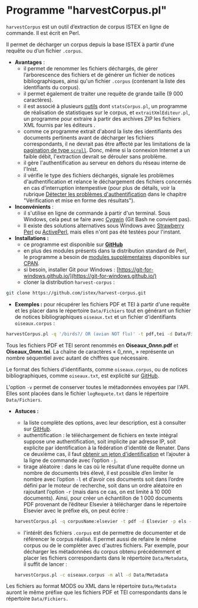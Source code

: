 # Programme "harvestCorpus.pl"

`harvestCorpus` est un outil d’extraction de corpus ISTEX en ligne de commande. Il est écrit en Perl.

Il permet de décharger un corpus depuis la base ISTEX à partir d’une requête ou d’un fichier `.corpus`.

* **Avantages** :
  * il permet de renommer les fichiers déchargés, de gérer l’arborescence des fichiers et de générer un fichier de notices bibliographiques, ainsi qu'un fichier `.corpus` \(contenant la liste des identifiants du corpus\). 
  * il permet également de traiter une requête de grande taille \(9 000 caractères\). 
  * il est associé à plusieurs [outils](https://github.com/istex/harvest-corpus/tree/master/outils) dont `statsCorpus.pl`, un programme de réalisation de statistiques sur le corpus, et `extraitXmlEditeur.pl`, un programme pour extraire à partir des archives ZIP les fichiers XML fournis par les éditeurs . 
  * comme ce programme extrait d'abord la liste des identifiants des documents pertinents avant de décharger les fichiers correspondants, il ne devrait pas être affecté par les limitations de la [pagination de type  `scroll`](../../api/results/scroll.md). Donc, même si la connexion Internet a un faible débit, l'extraction devrait se dérouler sans problème. 
  * il gère l'authentification au serveur en dehors du réseau interne de l'Inist. 
  * il vérifie le type des fichiers déchargés, signale les problèmes d'authentification et relance le déchargement des fichiers concernés en cas d’interruption intempestive \(pour plus de détails, voir la rubrique [Détecter les problèmes d'authentification](../verification/auth-problems.md) dans le chapitre "Vérification et mise en forme des résultats"\). 
* **Inconvénients** :
  * il s'utilise en ligne de commande à partir d'un terminal. Sous Windows, cela peut se faire avec [Cygwin](https://www.cygwin.com/)  \(Git Bash ne convient pas\). 
  * Il existe des solutions alternatives sous Windows avec [Strawberry Perl](http://strawberryperl.com/) ou [ActivePerl](https://www.activestate.com/activeperl), mais elles n'ont pas été testées pour l'instant. 
* **Installations :**
  * ce programme est disponible sur [**GitHub**](https://github.com/istex/harvest-corpus)
  * en plus des modules présents dans la distribution standard de Perl, le programme a besoin de [modules supplémentaires](https://github.com/istex/harvest-corpus#pr%C3%A9requis) disponibles sur [CPAN](https://www.cpan.org/).
  * si besoin, installer Git pour Windows : [https://git-for-windows.github.io/](https://git-for-windows.github.io/)
  * cloner la distribution `harvest-corpus` :

```bash
git clone https://github.com/istex/harvest-corpus.git
```

* **Exemples :** pour récupérer les fichiers PDF et TEI à partir d'une requête et les placer dans le répertoire `Data/Fichiers` tout en générant un fichier de notices bibliographiques `oiseaux.txt` et un fichier d'identifiants `oiseaux.corpus` :

```bash
harvestCorpus.pl -q '/birds?/ OR (avian NOT flu)' -t pdf,tei -d Data/Fichiers -s oiseaux.corpus -n oiseaux.txt -p Oiseau_ -v
```

Tous les fichiers PDF et TEI seront renommés en **Oiseaux\_0**_**nnn**_**.pdf** et **Oiseaux\_0**_**nnn**_**.tei**. La chaîne de caractères « 0_nnn_ » représente un nombre séquentiel avec autant de chiffres que nécessaire.

Le format des fichiers d’identifiants, comme `oiseaux.corpus`, ou de notices bibliographiques, comme `oiseaux.txt`, est explicité sur [GitHub](https://github.com/istex/harvest-corpus).

L'option `-v` permet de conserver toutes le métadonnées envoyées par l'API. Elles sont placées dans le fichier `logRequete.txt` dans le répertoire `Data/Fichiers`.

* **Astuces :** 

  * la liste complète des options, avec leur description, est à consulter sur [GitHub](https://github.com/istex/harvest-corpus#options).
  * authentification : le téléchargement de fichiers en texte intégral suppose une authentification, soit implicite par adresse IP, soit explicite par identification à la fédération d'identité de Renater. Dans ce deuxième cas, il faut [obtenir un jeton d'identification](https://doc.istex.fr/api/access/fede.html#1%C3%A8re-%C3%A9tape--g%C3%A9n%C3%A9ration-du-token) et l’ajouter à la ligne de commande avec l’option `-j`.
  * tirage aléatoire : dans le cas où le résultat d’une requête donne un nombre de documents très élevé, il est possible d’en limiter le nombre avec l’option `-l` et d’avoir ces documents soit dans l’ordre défini par le moteur de recherche, soit dans un ordre aléatoire en rajoutant l’option `-r` \(mais dans ce cas, on est limité à 10 000 documents\). Ainsi, pour créer un échantillon de 1 000 documents PDF provenant de l’éditeur Elsevier à télécharger dans le répertoire Elsevier avec le préfixe els, on peut écrire : 

  ```bash
  harvestCorpus.pl -q corpusName:elsevier -t pdf -d Elsevier -p els -l 1000 -r
  ```

  * l'intérêt des fichiers `.corpus` est de permettre de documenter et de référencer le corpus réalisé. Il permet aussi de refaire le même corpus ou de le compléter avec d'autres fichiers. Par exemple, pour décharger les métadonnées du corpus obtenu précédemment et placer les fichiers correspondants dans le répertoire `Data/Metadata`, il suffit de lancer :

  ```bash
  harvestCorpus.pl -c oiseaux.corpus -m all -d Data/Metadata
  ```

       

Les fichiers au format MODS ou XML dans le répertoire `Data/Metadata` auront le même préfixe que les fichiers PDF et TEI correspondants dans le répertoire `Data/Fichiers.`



 



